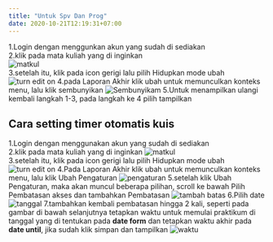 ```yaml
---
title: "Untuk Spv Dan Prog"
date: 2020-10-21T12:19:31+07:00
---
```

1.Login dengan menggunkan akun yang sudah di sediakan  
2.klik pada mata kuliah yang di inginkan  
![matkul](/images/untuk-asisten/matkul.jpg)  
3.setelah itu, klik pada icon gerigi lalu pilih Hidupkan mode ubah  
![turn edit on](/images/untuk-asisten/a.jpg)
4.pada Laporan Akhir klik ubah untuk memunculkan konteks menu, lalu klik sembunyikan
![Sembunyikam](/images/untuk-asisten/ba.jpg)
5.Untuk menampilkan ulangi kembali langkah 1-3, pada langkah ke 4 pilih tampilkan

## Cara setting timer otomatis kuis
1.Login dengan menggunakan akun yang sudah di sediakan\
2.klik pada mata kuliah yang di inginkan
![matkul](/images/untuk-asisten/matkul.jpg)  
3.setelah itu, klik pada icon gerigi lalu pilih Hidupkan mode ubah  
![turn edit on](/images/untuk-asisten/a.jpg)
4.Pada Laporan Akhir klik ubah untuk memunculkan konteks menu, lalu klik Ubah Pengaturan
![pengaturan](/images/untuk-asisten/c.jpg)
5.setelah klik Ubah Pengaturan, maka akan muncul beberapa pilihan, scroll ke bawah Pilih Pembatasan akses dan tambahkan Pembatasan
![tambah batas](/images/untuk-asisten/da.jpg)
6.Pilih date
![tanggal](/images/untuk-asisten/eb.jpg)
7.tambahkan kembali pembatasan hingga 2 kali, seperti pada gambar di bawah selanjutnya tetapkan waktu untuk memulai praktikum di tanggal yang di tentukan pada **date form** dan tetapkan waktu akhir pada **date until**, jika sudah klik simpan dan tampilkan
![waktu](/images/untuk-asisten/fa.jpg)
